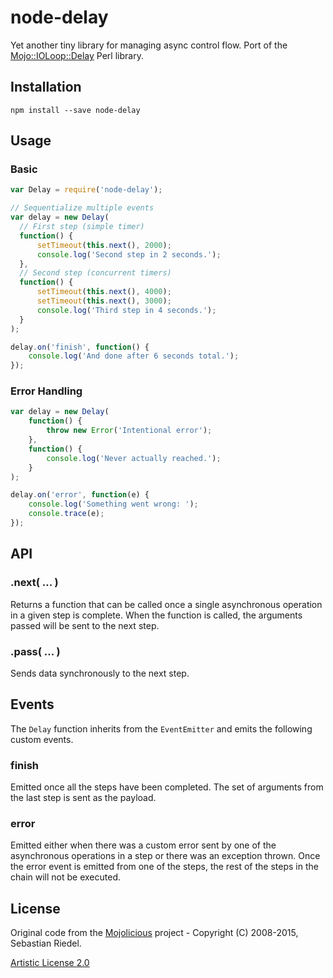 # node-delay

Yet another tiny library for managing async control flow. Port of the [Mojo::IOLoop::Delay](http://mojolicio.us/perldoc/Mojo/IOLoop/Delay) Perl library.

## Installation

```
npm install --save node-delay
```

## Usage

### Basic

```javascript
var Delay = require('node-delay');

// Sequentialize multiple events
var delay = new Delay(
  // First step (simple timer)
  function() {
      setTimeout(this.next(), 2000);
      console.log('Second step in 2 seconds.');
  },
  // Second step (concurrent timers)
  function() {
      setTimeout(this.next(), 4000);
      setTimeout(this.next(), 3000);
      console.log('Third step in 4 seconds.');
  }
);

delay.on('finish', function() {
    console.log('And done after 6 seconds total.');
});
```

### Error Handling

```javascript
var delay = new Delay(
    function() {
        throw new Error('Intentional error');
    },
    function() {
        console.log('Never actually reached.');
    }
);

delay.on('error', function(e) {
    console.log('Something went wrong: ');
    console.trace(e);
});
```

## API

### .next( ... )

Returns a function that can be called once a single asynchronous operation in a given step is complete. When the function is called, the arguments passed will be sent to the next step.

### .pass( ... )

Sends data synchronously to the next step.

## Events

The `Delay` function inherits from the `EventEmitter` and emits the following custom events.

### finish

Emitted once all the steps have been completed. The set of arguments from the last step is sent as the payload.

### error

Emitted either when there was a custom error sent by one of the asynchronous operations in a step or there was an exception thrown. Once the error event is emitted from one of the steps, the rest of the steps in the chain will not be executed.

## License

Original code from the [Mojolicious](http://mojolicio.us/perldoc/Mojolicious) project - Copyright (C) 2008-2015, Sebastian Riedel.

[Artistic License 2.0](http://opensource.org/licenses/Artistic-2.0)
